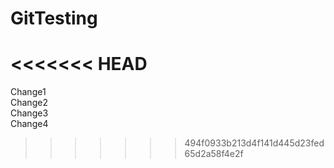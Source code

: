 # GitTesting
<<<<<<< HEAD
=======

Change1  
Change2  
Change3  
Change4
>>>>>>> 494f0933b213d4f141d445d23fed65d2a58f4e2f
